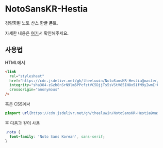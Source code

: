 # NotoSansKR-Hestia

경량화된 노토 산스 한글 폰트.

자세한 내용은 [여기](http://theeluwin.github.io/NotoSansKR-Hestia)서 확인해주세요.

## 사용법

HTML에서

```html
<link
  rel="stylesheet"
  href="https://cdn.jsdelivr.net/gh/theeluwin/NotoSansKR-Hestia@master/stylesheets/NotoSansKR-Hestia.css"
  integrity="sha384-zGzb8nSrN9lm5PPcfztVC5DjjTs5sVStV85IH8x51fM9yIwmI+Uvh3RZDJlrpPWQ"
  crossorigin="anonymous"
/>
```

혹은 CSS에서

```css
@import url(https://cdn.jsdelivr.net/gh/theeluwin/NotoSansKR-Hestia@master/stylesheets/NotoSansKR-Hestia.css);
```

후 다음과 같이 사용

```css
.noto {
  font-family: 'Noto Sans Korean', sans-serif;
}
```
